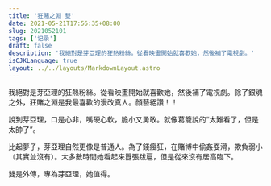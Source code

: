 ```yaml
---
title: '狂賭之淵 雙'
date: 2021-05-21T17:56:35+08:00
slug: 2021052101
tags: ['记录']
draft: false
description: '我絕對是芽亞理的狂熱粉絲。從看映畫開始就喜歡她，然後補了電視劇。'
isCJKLanguage: true
layout: ../../layouts/MarkdownLayout.astro
---
```

我絕對是芽亞理的狂熱粉絲。從看映畫開始就喜歡她，然後補了電視劇。除了銀魂之外，狂賭之淵是我最喜歡的漫改真人。顏藝絕讚！！

說到芽亞理，口是心非，嘴硬心軟，膽小又勇敢。就像葛籠說的“太難看了，但是太帥了”。

比起夢子，芽亞理自然更像是普通人。為了錢瘋狂，在賭博中偷姦耍滑，欺負弱小（其實並沒有）。大多數時間她看起來囂張跋扈，但是從來沒有居高臨下。

雙是外傳，專為芽亞理，她值得。
